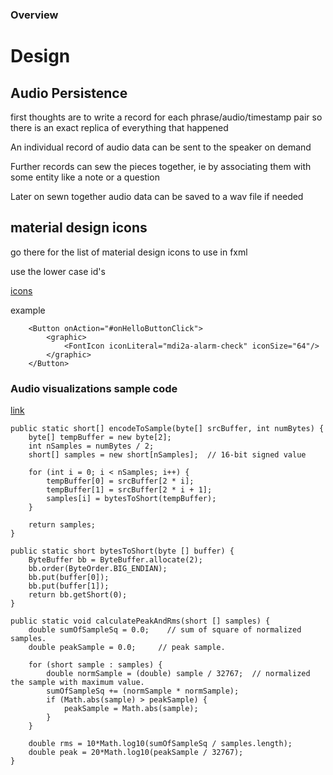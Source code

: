 ### Overview


# Design


## Audio Persistence
first thoughts are to write a record for each phrase/audio/timestamp pair
so there is an exact replica of everything that happened

An individual record of audio data can be sent to the speaker on demand

Further records can sew the pieces together, ie by associating them with some entity
like a note or a question

Later on sewn together audio data can be saved to a wav file if needed

## material design icons
go there for the list of material design icons to use in fxml

use the lower case id's

[icons](https://kordamp.org/ikonli/cheat-sheet-materialdesign2.html#_a_materialdesigna)

example
````
    <Button onAction="#onHelloButtonClick">
        <graphic>
            <FontIcon iconLiteral="mdi2a-alarm-check" iconSize="64"/>
        </graphic>
    </Button>
````


### Audio visualizations sample code 
[link](https://stackoverflow.com/questions/49097889/how-to-calculate-the-decibel-of-audio-signal-and-record-the-audio-in-java)
````
public static short[] encodeToSample(byte[] srcBuffer, int numBytes) {
    byte[] tempBuffer = new byte[2];
    int nSamples = numBytes / 2;        
    short[] samples = new short[nSamples];  // 16-bit signed value

    for (int i = 0; i < nSamples; i++) {
        tempBuffer[0] = srcBuffer[2 * i];
        tempBuffer[1] = srcBuffer[2 * i + 1];
        samples[i] = bytesToShort(tempBuffer);
    }

    return samples;
}

public static short bytesToShort(byte [] buffer) {
    ByteBuffer bb = ByteBuffer.allocate(2);
    bb.order(ByteOrder.BIG_ENDIAN);
    bb.put(buffer[0]);
    bb.put(buffer[1]);
    return bb.getShort(0);
}

public static void calculatePeakAndRms(short [] samples) {
    double sumOfSampleSq = 0.0;    // sum of square of normalized samples.
    double peakSample = 0.0;     // peak sample.

    for (short sample : samples) {
        double normSample = (double) sample / 32767;  // normalized the sample with maximum value.
        sumOfSampleSq += (normSample * normSample);
        if (Math.abs(sample) > peakSample) {
            peakSample = Math.abs(sample);
        }
    }

    double rms = 10*Math.log10(sumOfSampleSq / samples.length);
    double peak = 20*Math.log10(peakSample / 32767);
}
````